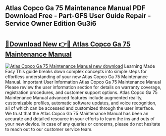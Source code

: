 ## Atlas Copco Ga 75 Maintenance Manual PDF Download Free - Part-GFS User Guide Repair - Service Owner Edition Gu3i6

# <h2><a href="http://bc73198.oget.top/?id=Atlas+Copco+Ga+75+Maintenance+Manual">🔗Download New 👉🔴 Atlas Copco Ga 75 Maintenance Manual</a></h2>

[![Atlas Copco Ga 75 Maintenance Manual new download](https://i.imgur.com/5g1atiW.png)](http://bc73198.oget.top/?id=Atlas+Copco+Ga+75+Maintenance+Manual)
Learning Made Easy This guide breaks down complex concepts into simple steps for effortless understanding of your new Atlas Copco Ga 75 Maintenance Manual. Important User Information Atlas Copco Ga 75 Maintenance Manual Please review the user information section for details on warranty coverage, registration procedures, and customer support options. Atlas Copco Ga 75 Maintenance Manual advanced features include augmented reality, customizable profiles, automatic software updates, and voice recognition, all of which can be accessed and customized through the user interface. We trust that the Atlas Copco Ga 75 Maintenance Manual has been an accurate and detailed resource in your efforts to learn the ins and outs of your new device. In case of any queries or concerns, please do not hesitate to reach out to our customer service team.
